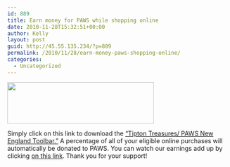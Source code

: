```yaml
---
id: 889
title: Earn money for PAWS while shopping online
date: 2010-11-28T15:32:51+00:00
author: Kelly
layout: post
guid: http://45.55.135.234/?p=889
permalink: /2010/11/28/earn-money-paws-shopping-online/
categories:
  - Uncategorized
---
```

<div>
  <a href="http://www.goodsearch.com/toolbar/tipton-treasures-paws-new-england"><img src="http://gallery.mailchimp.com/0c705fc71db1e2d4d6f5f4ba3/images/00GoodSearch.jpg" border="0" alt="" width="333px" height="94px" /></a>
</div>

Simply click on this link to download the [&#8220;Tipton Treasures/ PAWS New England Toolbar.&#8221;](http://www.goodsearch.com/toolbar/tipton-treasures-paws-new-england) A percentage of all of your eligible online purchases will automatically be donated to PAWS. You can watch our earnings add up by clicking [on this link](http://www.goodsearch.com/nonprofit/tipton-treasures-paws-new-england.aspx). Thank you for your support!